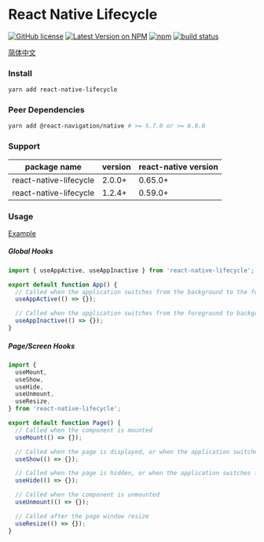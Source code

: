 # React Native Lifecycle

[![GitHub license](https://img.shields.io/badge/license-MIT-blue.svg)](https://github.com/chooin/react-native-lifecycle/blob/master/LICENSE)
[![Latest Version on NPM](https://img.shields.io/npm/v/react-native-lifecycle.svg)](https://npmjs.com/package/react-native-lifecycle)
[![npm](https://img.shields.io/npm/dt/react-native-lifecycle.svg)](https://www.npmjs.com/package/react-native-lifecycle)
[![build status](https://github.com/chooin/react-native-lifecycle/actions/workflows/test.yml/badge.svg?branch=master)](https://github.com/chooin/react-native-lifecycle/actions/workflows/test.yml)

[简体中文](./README.zh-CN.md)

### Install

```sh
yarn add react-native-lifecycle
```

### Peer Dependencies

```sh
yarn add @react-navigation/native # >= 5.7.0 or >= 6.0.0
```

### Support

| package name           | version | react-native version |
| ---------------------- | ------- | -------------------- |
| react-native-lifecycle | 2.0.0+  | 0.65.0+              |
| react-native-lifecycle | 1.2.4+  | 0.59.0+              |

### Usage

[Example](https://github.com/Chooin/react-native-lifecycle-example)

##### Global Hooks

```js
import { useAppActive, useAppInactive } from 'react-native-lifecycle';

export default function App() {
  // Called when the application switches from the background to the foreground
  useAppActive(() => {});

  // Called when the application switches from the foreground to background
  useAppInactive(() => {});
}
```

##### Page/Screen Hooks

```js
import {
  useMount,
  useShow,
  useHide,
  useUnmount,
  useResize,
} from 'react-native-lifecycle';

export default function Page() {
  // Called when the component is mounted
  useMount(() => {});

  // Called when the page is displayed, or when the application switches from the background to the foreground
  useShow(() => {});

  // Called when the page is hidden, or when the application switches from the foreground to the background
  useHide(() => {});

  // Called when the component is unmounted
  useUnmount(() => {});

  // Called after the page window resize
  useResize(() => {});
}
```

